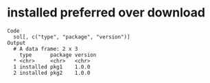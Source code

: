# installed preferred over download

    Code
      sol[, c("type", "package", "version")]
    Output
      # A data frame: 2 x 3
        type      package version
      * <chr>     <chr>   <chr>  
      1 installed pkg1    1.0.0  
      2 installed pkg2    1.0.0  


